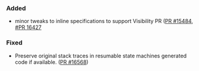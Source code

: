 ### Added
* minor tweaks to inline specifications to support Visibility PR ([PR #15484](https://github.com/dotnet/fsharp/pull/15484), [#PR 16427](https://github.com/dotnet/fsharp/pull/15484)

### Fixed
* Preserve original stack traces in resumable state machines generated code if available. ([PR #16568](https://github.com/dotnet/fsharp/pull/16568))
